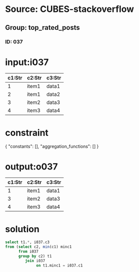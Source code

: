 # Source: CUBES-stackoverflow
## Group: top_rated_posts
### ID: 037

# input:i037

| c1:Str | c2:Str | c3:Str |
|---|---|---|
| 1 | item1 | data1 |
| 2 | item1 | data2 |
| 3 | item2 | data3 |
| 4 | item3 | data4 |

# constraint

{
  "constants": [],
  "aggregation_functions": []
}

# output:o037

| c1:Str | c2:Str | c3:Str |
|---|---|---|
| 1 | item1 | data1 |
| 3 | item2 | data3 |
| 4 | item3 | data4 |

# solution

```sql
select t1.*, i037.c3
from (select c2, min(c1) minc1
      from i037
      group by c2) t1
         join i037
              on t1.minc1 = i037.c1

```
